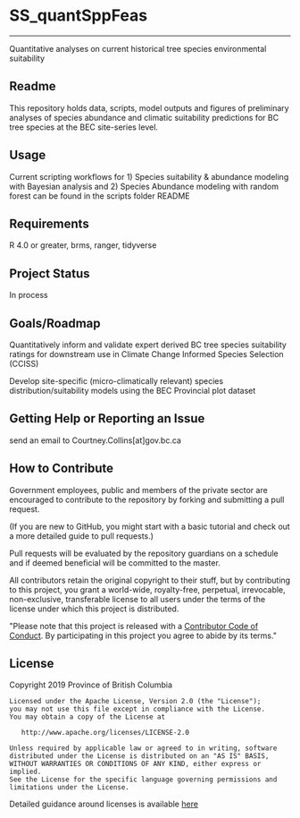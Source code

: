 # SS_quantSppFeas
---
Quantitative analyses on current historical tree species environmental suitability

## Readme 
This repository holds data, scripts, model outputs and figures of preliminary analyses of species abundance and climatic suitability predictions for BC tree species at the BEC site-series level.

## Usage
Current scripting workflows for 1) Species suitability & abundance modeling with Bayesian analysis and 2) Species Abundance modeling with random forest can be found in the scripts folder README 

## Requirements
R 4.0 or greater, brms, ranger, tidyverse  

## Project Status
In process 

## Goals/Roadmap
Quantitatively inform and validate expert derived BC tree species suitability ratings for downstream use in Climate Change Informed Species Selection (CCISS) 

Develop site-specific (micro-climatically relevant) species distribution/suitability models using the BEC Provincial plot dataset  

## Getting Help or Reporting an Issue
send an email to Courtney.Collins[at]gov.bc.ca

## How to Contribute
Government employees, public and members of the private sector are encouraged to contribute to the repository by forking and submitting a pull request.

(If you are new to GitHub, you might start with a basic tutorial and check out a more detailed guide to pull requests.)

Pull requests will be evaluated by the repository guardians on a schedule and if deemed beneficial will be committed to the master.

All contributors retain the original copyright to their stuff, but by contributing to this project, you grant a world-wide, royalty-free, perpetual, irrevocable, non-exclusive, transferable license to all users under the terms of the license under which this project is distributed.


"Please note that this project is released with a [Contributor Code of Conduct](CODE_OF_CONDUCT.md). By participating in this project you agree to abide by its terms."

## License

  Copyright 2019 Province of British Columbia

    Licensed under the Apache License, Version 2.0 (the "License");
    you may not use this file except in compliance with the License.
    You may obtain a copy of the License at 

       http://www.apache.org/licenses/LICENSE-2.0

    Unless required by applicable law or agreed to in writing, software
    distributed under the License is distributed on an "AS IS" BASIS,
    WITHOUT WARRANTIES OR CONDITIONS OF ANY KIND, either express or implied.
    See the License for the specific language governing permissions and
    limitations under the License.

Detailed guidance around licenses is available 
[here](LICENSE.md)
